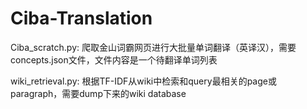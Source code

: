# Ciba-Translation
Ciba_scratch.py: 爬取金山词霸网页进行大批量单词翻译（英译汉），需要concepts.json文件，文件内容是一个待翻译单词列表

wiki_retrieval.py: 根据TF-IDF从wiki中检索和query最相关的page或paragraph，需要dump下来的wiki database
